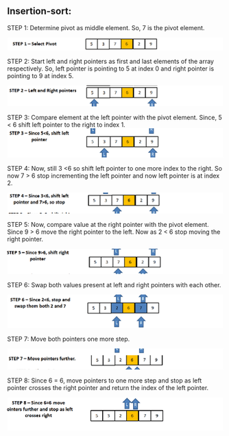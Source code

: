 ##  Insertion-sort:
 
STEP 1: Determine pivot as middle element. So, 7 is the pivot element.

![q1](q1.png)

STEP 2: Start left and right pointers as first and last elements of the array respectively. So, left pointer is pointing to 5 at index 0 and right pointer is pointing to 9 at index 5.

![q2](q2.png)

STEP 3: Compare element at the left pointer with the pivot element. Since, 5 < 6 shift left pointer to the right to index 1.
![q3](q3.png)


STEP 4: Now, still 3 <6 so shift left pointer to one more index to the right. So now 7 > 6 stop incrementing the left pointer and now left pointer is at index 2.

![q4](q4.png)

STEP 5: Now, compare value at the right pointer with the pivot element. Since 9 > 6 move the right pointer to the left. Now as 2 < 6 stop moving the right pointer.

![q5](q5.png)



STEP 6: Swap both values present at left and right pointers with each other.

![q6](q6.png)


STEP 7: Move both pointers one more step.

![q7](q7.png)

STEP 8: Since 6 = 6, move pointers to one more step and stop as left pointer crosses the right pointer and return the index of the left pointer.


![q8](q8.png)
